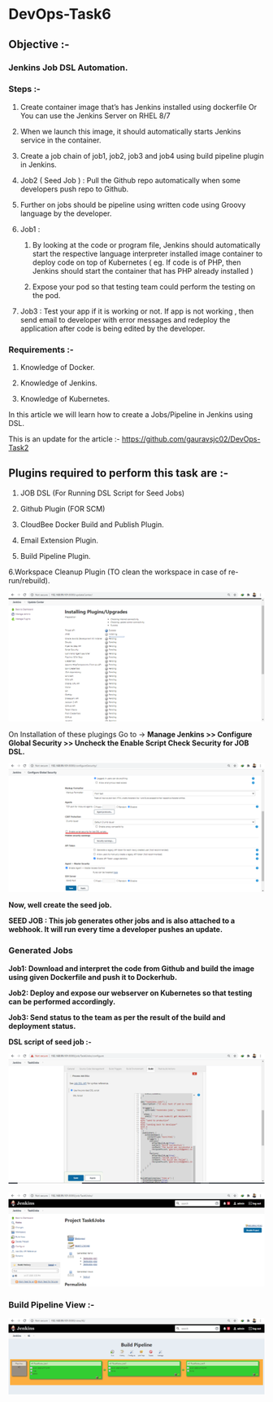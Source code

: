<h1>DevOps-Task6</h1>
<h2>Objective :-</h2>
<h3>Jenkins Job DSL Automation.</h3>

<h3>Steps :-</h3>

1. Create container image that’s has Jenkins installed  using dockerfile  Or You can use the Jenkins Server on RHEL 8/7

2.  When we launch this image, it should automatically starts Jenkins service in the container.

3.  Create a job chain of job1, job2, job3 and  job4 using build pipeline plugin in Jenkins.

4.  Job2 ( Seed Job ) : Pull  the Github repo automatically when some developers push repo to Github.

5. Further on jobs should be pipeline using written code  using Groovy language by the developer.

6. Job1 :  

    1. By looking at the code or program file, Jenkins should automatically start the respective language interpreter installed image container to deploy code on top of Kubernetes ( eg. If code is of  PHP, then Jenkins should start the container that has PHP already installed )
    
    2.  Expose your pod so that testing team could perform the testing on the pod.
    
7.  Job3 : Test your app if it  is working or not. If app is not working , then send email to developer with error messages and redeploy the application after code is being edited by the developer.

<h3>Requirements :-</h3>
 
 1. Knowledge of Docker.
 
 2. Knowledge of Jenkins.
 
 3. Knowledge of Kubernetes.
 
 In this article we will learn how to create a Jobs/Pipeline in Jenkins using DSL.

 This is an update for the article :- https://github.com/gauravsjc02/DevOps-Task2
 
 <h2> Plugins required to perform this task are :- </h2>
 
 1. JOB DSL (For Running DSL Script for Seed Jobs)
 
 2. Github Plugin (FOR SCM)
 
 3. CloudBee Docker Build and Publish Plugin.
 
 4. Email Extension Plugin. 
 
 5. Build Pipeline Plugin.
 
 6.Workspace Cleanup Plugin (TO clean the workspace in case of re-run/rebuild).
 
 
 ![plug](https://github.com/gauravsjc02/DevOps-Task6/blob/master/Task6/plugins.png)
 
 
 On Installation of these plugings Go to -> <b>Manage Jenkins >> Configure Global Security >> Uncheck the Enable Script Check Security for JOB DSL.<b>
  
 ![1](https://github.com/gauravsjc02/DevOps-Task6/blob/master/Task6/uncheck.png)
 
 
 Now, well create the seed job.
 
 SEED JOB : This job generates other jobs and is also attached to a webhook. It will run every time a developer pushes an update. 

 <h3> Generated Jobs </h3>
 
 Job1: Download and interpret the code from Github and build the image using given Dockerfile and push it to Dockerhub.

 Job2: Deploy and expose our webserver on Kubernetes so that testing can be performed accordingly.

 Job3: Send status to the team as per the result of the build and deployment status.
 
 <b> DSL script of seed job :-<b>
  
  ![2](https://github.com/gauravsjc02/DevOps-Task6/blob/master/Task6/processjob.png)
  
  
  ![3](https://github.com/gauravsjc02/DevOps-Task6/blob/master/Task6/seed.png)
  
  
  <h3>Build Pipeline View :-</h3>
  
  ![4](https://github.com/gauravsjc02/DevOps-Task6/blob/master/Task6/build.png)

